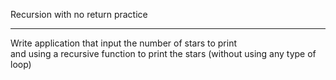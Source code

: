 Recursion with no return practice
<hr/>
Write application that input the number of stars to print
<br/>
and using a recursive function to print the stars (without using any type of loop)
